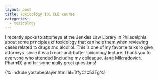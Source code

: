 ```yaml
---
layout: post
title: Toxicology 101 CLE course
categories:
  - toxicology
---
```



I recently spoke to attorneys at the Jenkins Law Library in Philadelphia about some principles of toxicology that can help them when reviewing cases related to drugs and alcohol. This is one of my favorite talks to give attorneys &nbsp;since it is a bread-and-butter toxicology lecture. Thank you to everyone who attended (including my colleague, Jane Miloradovich, PharmD) and for some really great questions!

{% include youtubeplayer.html id=TtfyC1C53Tg%}